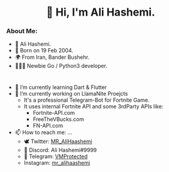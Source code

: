 <h1 align="center">👋 Hi, I'm Ali Hashemi.</h1>

<h3> About Me: </h3>

- 👤 Ali Hashemi.
- 🍃 Born on 19 Feb 2004.
- 🌍 From Iran, Bander Bushehr.
- 👨🏻‍💻 Newbie Go / Python3 developer.

<h1></h1>

- 🌱 I’m currently learning Dart & Flutter
- 🤖 I’m currently working on LlamaNite Proejcts
  - It's a professional Telegram-Bot for Fortnite Game.
  - It uses internal Fortnite API and some 3rdParty APIs like:
    - Fortnite-API.com
    - FreeTheVBucks.com
    - FN-API.com
- 📫 How to reach me: ...
  - 🕊 Twitter: [MR_AliHaashemi](https://twitter.com/MR_AliHaashemi)
  - 🤖 Discord: Ali Hashemi#9999
  - 🚀 Telegram: [VMProtected](http://t.me/VMProtected)
  - Instagram: [mr_alihaashemi](https://instagram.com/mr_alihaashemi)

<!-- <h1></h1> -->

<!-- <div align="center">
  
  ![My GitHub Stats](https://github-readme-stats.vercel.app/api?username=MR-AliHaashemi&count_private=true&show_icons=true&theme=material-palenight)
  [![Top Langs](https://github-readme-stats.vercel.app/api/top-langs/?username=LlamaNite&layout=compact)](https://github.com/anuraghazra/github-readme-stats)

</div> -->
